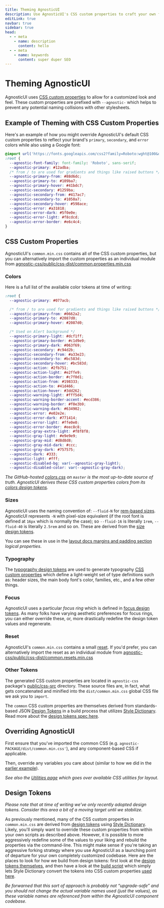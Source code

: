 ```yaml
---
title: Theming AgnosticUI
description: Use AgnosticUI's CSS custom properties to craft your own flexible design systems
editLink: true
navbar: true
sidebar: true
head:
  - - meta
    - name: description
      content: hello
  - - meta
    - name: keywords
      content: super duper SEO
---
```


# Theming AgnosticUI

AgnosticUI uses [CSS custom properties](https://developer.mozilla.org/en-US/docs/Web/CSS/Using_CSS_custom_properties) to allow for a customized look and feel. These custom properties are prefixed with `--agnostic-` which helps to prevent any potential naming collisions with other stylesheets.

## Example of Theming with CSS Custom Properties

Here's an example of how you might override AgnosticUI's default CSS custom properties to reflect your brand's `primary`, `secondary`, and `error` colors while also using a Google font:

```css
@import url('https://fonts.googleapis.com/css2?family=Roboto:wght@100&display=swap');
:root {
  --agnostic-font-family: font-family: 'Roboto', sans-serif;
  --agnostic-primary: #12adba;
  /* from / to are used for gradients and things like raised buttons */
  --agnostic-primary-from: #88d6dc;
  --agnostic-primary-to: #109ba7;
  --agnostic-primary-hover: #41bdc7;
  --agnostic-secondary: #1259ba;
  --agnostic-secondary-from: #417ac7;
  --agnostic-secondary-to: #1050a7;
  --agnostic-secondary-hover: #598ace;
  --agnostic-error: #a31818;
  --agnostic-error-dark: #5f0e0e;
  --agnostic-error-light: #f8cdcd;
  --agnostic-error-border: #e6c4c4;
}
```

## CSS Custom Properties

AgnosticUI's `common.min.css` contains all of the CSS custom properties, but you can alternatively import the custom properties as an individual module from [agnostic-css/public/css-dist/common.properties.min.css](https://github.com/AgnosticUI/agnosticui/blob/master/agnostic-css/public/css-dist/common.properties.min.csss)

### Colors

Here is a full list of the available color tokens at time of writing:

```css
:root {
  --agnostic-primary: #077acb;

  /* from / to are used for gradients and things like raised buttons */
  --agnostic-primary-from: #0662a2;
  --agnostic-primary-to: #2087d0;
  --agnostic-primary-hover: #2087d0;

  /* Used on Alert background */
  --agnostic-primary-light: #dcf1ff;
  --agnostic-primary-border: #c1d9e9;
  --agnostic-primary-dark: #063f69;
  --agnostic-secondary: #c94d2b;
  --agnostic-secondary-from: #a33e23;
  --agnostic-secondary-to: #bc583d;
  --agnostic-secondary-hover: #bc583d;
  --agnostic-action: #2fb751;
  --agnostic-action-light: #e2ffe9;
  --agnostic-action-border: #c7f0d1;
  --agnostic-action-from: #198333;
  --agnostic-action-to: #41d466;
  --agnostic-action-hover: #3dd262;
  --agnostic-warning-light: #fff5d4;
  --agnostic-warning-border-accent: #ecd386;
  --agnostic-warning-border: #f0e3b9;
  --agnostic-warning-dark: #634902;
  --agnostic-error: #e02e2e;
  --agnostic-error-dark: #771414;
  --agnostic-error-light: #ffe0e0;
  --agnostic-error-border: #eec8c8;
  --agnostic-gray-extra-light: #f8f8f8;
  --agnostic-gray-light: #e9e9e9;
  --agnostic-gray-mid: #d8d8d8;
  --agnostic-gray-mid-dark: #ccc;
  --agnostic-gray-dark: #757575;
  --agnostic-dark: #333;
  --agnostic-light: #fff;
  --agnostic-disabled-bg: var(--agnostic-gray-light);
  --agnostic-disabled-color: var(--agnostic-gray-dark);
```

_The GitHub-hosted [colors.css](https://github.com/AgnosticUI/agnosticui/blob/master/agnostic-css/public/css-src/colors.css) on `master` is the most up-to-date source of truth. AgnosticUI derives these CSS custom properties colors from its [colors design tokens](https://github.com/AgnosticUI/agnosticui/tree/master/agnostic-css/tokens/colors)._

### Sizes

AgnosticUI uses the naming convention of: `--fluid-N` for [rem-based sizes](https://github.com/AgnosticUI/agnosticui/blob/master/agnostic-css/public/css-src/sizes.css). AgnosticUI represents `-N` with pixel-size equivalent (if the root font is defined at `16px` which is normally the case); so `--fluid-16` is literally `1rem`, `--fluid-40` is literally `2.5rem` and so on. These are derived from the [size design tokens](https://github.com/AgnosticUI/agnosticui/blob/master/agnostic-css/tokens/sizes/sizes.json).

You can see these in use in the [layout docs margins and padding section](https://agnosticui.com/docs/utilities.html#margins-and-padding) _logical properties_.

### Typography

The [typography design tokens](https://github.com/AgnosticUI/agnosticui/blob/master/agnostic-css/tokens/typography/typography.json) are used to generate typography [CSS custom properties](https://github.com/AgnosticUI/agnosticui/blob/master/agnostic-css/public/css-src/typography.css#L6) which define a light-weight set of type definitions such as: header sizes, the main body font's color, families, etc., and a few other things.

### Focus

AgnosticUI uses a particular _focus ring_ which is defined in [focus design tokens](https://github.com/AgnosticUI/agnosticui/blob/master/agnostic-css/tokens/focus/focus.json). As many folks have varying aesthetic preferences for focus rings, you can either override these, or, more drastically redefine the design token values and regenerate.

### Reset

AgnosticUI's `common.min.css` contains a small [reset](https://github.com/AgnosticUI/agnosticui/blob/master/agnostic-css/public/css-src/reset.css#L1). If you'd prefer, you can alternatively import the reset as an individual module from [agnostic-css/public/css-dist/common.resets.min.css](https://github.com/AgnosticUI/agnosticui/blob/master/agnostic-css/public/css-dist/common.resets.min.csss)

### Other Tokens

The generated CSS custom properties are located in `agnostic-css` package's [public/css-src](https://github.com/AgnosticUI/agnosticui/tree/master/agnostic-css/public/css-src) directory. These source files are, in fact, what gets concatenated and minified into the `dist/common.min.css` global CSS file we ask you to `import`.

<div class="mbe24"></div>

The `common` CSS custom properties are themselves derived from standards-based JSON [Design Tokens](https://www.w3.org/community/design-tokens/) in a build process that utilizes [Style Dictionary](https://github.com/amzn/style-dictionary). Read more about the [design tokens spec here](https://design-tokens.github.io/community-group/format/).

<div class="mbe24"></div>

## Overriding AgnosticUI

First ensure that you've imported the common CSS (e.g. `agnostic-PACKAGE/dist/common.min.css'`), and any component-based CSS if applicable.

<div class="mbe24"></div>

Then, override any variables you care about (similar to how we did in the [earlier example](https://agnosticui.com/docs/theming.html#example-of-theming-with-css-custom-properties)).

<div class="mbe24"></div>

_See also the [Utilities page](./utilities) which goes over available CSS utilities for layout._

<div class="mbe24"></div>

## Design Tokens

_Please note that at time of writing we've only recently adopted design tokens. Consider this area a bit of a moving target until we stabilize._

<div class="mbe24"></div>

As previously mentioned, many of the CSS custom properties in `common.min.css` are derived from [design tokens](https://design-tokens.github.io/community-group/format/) using [Style Dictionary](https://github.com/amzn/style-dictionary). Likely, you'll simply want to override these custom properties from within your own scripts as described above. However, it is possible to more aggressively redefine some of the values to your liking and rebuild the properties via the command-line. This might make sense if you're taking an aggressive forking strategy where you use AgnosticUI as a launching point of departure for your own completely customized codebase. Here are the places to look for how we build from design tokens: first look at the [design tokens themselves](https://github.com/AgnosticUI/agnosticui/tree/master/agnostic-css/tokens), and then have a look at the [build script](https://github.com/AgnosticUI/agnosticui/blob/master/agnostic-css/package.json#L29) which simply lets Style Dictionary convert the tokens into CSS custom properties [used here](https://github.com/AgnosticUI/agnosticui/blob/master/agnostic-css/public/css-dist/common.concat.css#L116).

<div class="mbe24"></div>

_Be forwarned that this sort of approach is probably not &ldquo;upgrade-safe&rdquo; and you should not change the actual variable names used (just the values), as these variable names are referenced from within the AgnosticUI component codebase._
